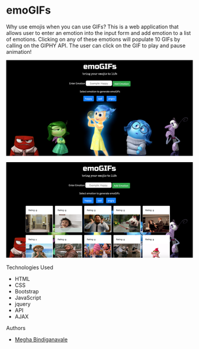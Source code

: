 # emoGIFs
Why use emojis when you can use GIFs? 
This is a web application that allows user to enter an emotion into the input form and add emotion to a list of emotions. Clicking on any of these emotions will populate 10 GIFs by calling on the GIPHY API. The user can click on the GIF to play and pause animation! 

![landing-page](assets/images/landing-page.png)

![site-image](assets/images/site-image.png)

Technologies Used 
* HTML
* CSS
* Bootstrap
* JavaScript
* jquery
* API
* AJAX

Authors
* [Megha Bindiganavale](https://github.com/meghabprasad)


